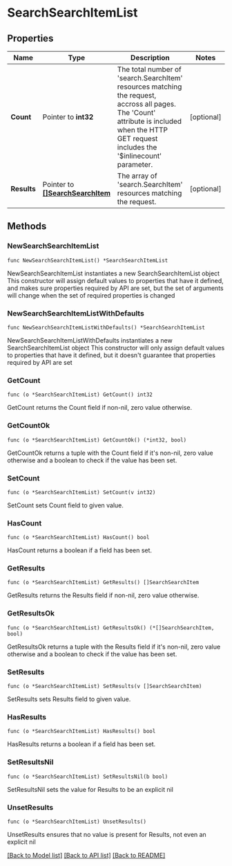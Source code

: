 # SearchSearchItemList

## Properties

Name | Type | Description | Notes
------------ | ------------- | ------------- | -------------
**Count** | Pointer to **int32** | The total number of &#39;search.SearchItem&#39; resources matching the request, accross all pages. The &#39;Count&#39; attribute is included when the HTTP GET request includes the &#39;$inlinecount&#39; parameter. | [optional] 
**Results** | Pointer to [**[]SearchSearchItem**](search.SearchItem.md) | The array of &#39;search.SearchItem&#39; resources matching the request. | [optional] 

## Methods

### NewSearchSearchItemList

`func NewSearchSearchItemList() *SearchSearchItemList`

NewSearchSearchItemList instantiates a new SearchSearchItemList object
This constructor will assign default values to properties that have it defined,
and makes sure properties required by API are set, but the set of arguments
will change when the set of required properties is changed

### NewSearchSearchItemListWithDefaults

`func NewSearchSearchItemListWithDefaults() *SearchSearchItemList`

NewSearchSearchItemListWithDefaults instantiates a new SearchSearchItemList object
This constructor will only assign default values to properties that have it defined,
but it doesn't guarantee that properties required by API are set

### GetCount

`func (o *SearchSearchItemList) GetCount() int32`

GetCount returns the Count field if non-nil, zero value otherwise.

### GetCountOk

`func (o *SearchSearchItemList) GetCountOk() (*int32, bool)`

GetCountOk returns a tuple with the Count field if it's non-nil, zero value otherwise
and a boolean to check if the value has been set.

### SetCount

`func (o *SearchSearchItemList) SetCount(v int32)`

SetCount sets Count field to given value.

### HasCount

`func (o *SearchSearchItemList) HasCount() bool`

HasCount returns a boolean if a field has been set.

### GetResults

`func (o *SearchSearchItemList) GetResults() []SearchSearchItem`

GetResults returns the Results field if non-nil, zero value otherwise.

### GetResultsOk

`func (o *SearchSearchItemList) GetResultsOk() (*[]SearchSearchItem, bool)`

GetResultsOk returns a tuple with the Results field if it's non-nil, zero value otherwise
and a boolean to check if the value has been set.

### SetResults

`func (o *SearchSearchItemList) SetResults(v []SearchSearchItem)`

SetResults sets Results field to given value.

### HasResults

`func (o *SearchSearchItemList) HasResults() bool`

HasResults returns a boolean if a field has been set.

### SetResultsNil

`func (o *SearchSearchItemList) SetResultsNil(b bool)`

 SetResultsNil sets the value for Results to be an explicit nil

### UnsetResults
`func (o *SearchSearchItemList) UnsetResults()`

UnsetResults ensures that no value is present for Results, not even an explicit nil

[[Back to Model list]](../README.md#documentation-for-models) [[Back to API list]](../README.md#documentation-for-api-endpoints) [[Back to README]](../README.md)


